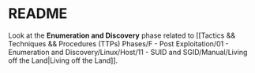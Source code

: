 # README

Look at the **Enumeration and Discovery** phase related to [[Tactics && Techniques && Procedures (TTPs) Phases/F - Post Exploitation/01 - Enumeration and Discovery/Linux/Host/11 - SUID and SGID/Manual/Living off the Land|Living off the Land]].